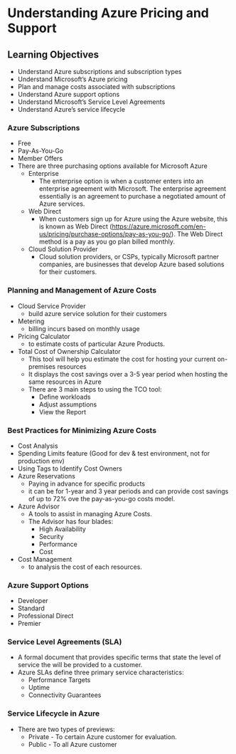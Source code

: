 # Understanding Azure Pricing and Support

## Learning Objectives

- Understand Azure subscriptions and subscription types
- Understand Microsoft’s Azure pricing
- Plan and manage costs associated with subscriptions
- Understand Azure support options
- Understand Microsoft’s Service Level Agreements
- Understand Azure’s service lifecycle


### Azure Subscriptions

- Free
- Pay-As-You-Go
- Member Offers
- There are three purchasing options available for Microsoft Azure
	- Enterprise
		- The enterprise option is when a customer enters into an enterprise agreement with Microsoft. The enterprise agreement essentially is an agreement to purchase a negotiated amount of Azure services.
	- Web Direct
		- When customers sign up for Azure using the Azure website, this is known as Web Direct (https://azure.microsoft.com/en-us/pricing/purchase-options/pay-as-you-go/). The Web Direct method is a pay as you go plan billed monthly. 
	- Cloud Solution Provider
		- Cloud solution providers, or CSPs, typically Microsoft partner companies, are businesses that develop Azure based solutions for their customers. 


### Planning and Management of Azure Costs

- Cloud Service Provider
	- build azure service solution for their customers
- Metering
	- billing incurs based on monthly usage
- Pricing Calculator
	- to estimate costs of particular Azure Products.
- Total Cost of Ownership Calculator
	- This tool will help you estimate the cost for hosting your current on-premises resources
	- It displays the cost savings over a 3-5 year period when hosting the same resources in Azure
	- There are 3 main steps to using the TCO tool:
		- Define workloads
		- Adjust assumptions
		- View the Report


### Best Practices for Minimizing Azure Costs

- Cost Analysis
- Spending Limits feature (Good for dev & test environment, not for production env)
- Using Tags to Identify Cost Owners
- Azure Reservations
	- Paying in advance for specific products
	- it can be for 1-year and 3 year periods and can provide cost savings of up to 72% ove the pay-as-you-go costs model.
- Azure Advisor
	- A tools to assist in managing Azure Costs.
	-  The Advisor has four blades:
		- High Availability
		- Security
		- Performance
		- Cost
- Cost Management
	- to analysis the cost of each resources.


### Azure Support Options

- Developer
- Standard
- Professional Direct
- Premier 


### Service Level Agreements (SLA)

- A formal document that provides specific terms that state the level of service the will be provided to a customer.
- Azure SLAs define three primary service characteristics:
	- Performance Targets
	- Uptime
	- Connectivity Guarantees


### Service Lifecycle in Azure

- There are two types of previews:
	- Private - To certain Azure customer for evaluation.
	- Public - To all Azure customer